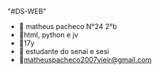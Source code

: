 "#DS-WEB"

- 🔭 matheus pacheco N°24 2°b
- 🌱html, python e jv
- 👯17y
- 🤔 estudante do senai e sesi
- 💬matheuspacheco2007vieir@gmail.com
